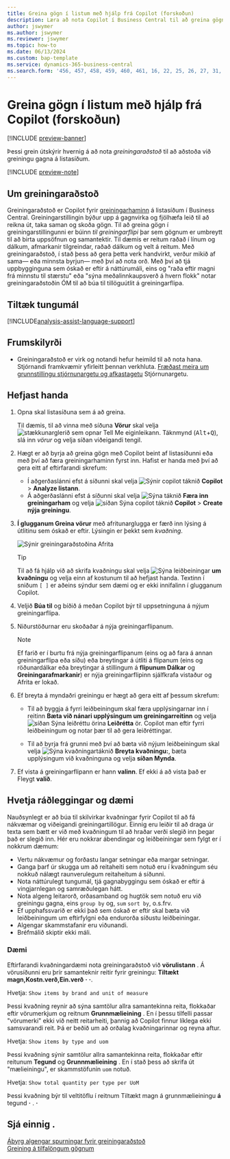 ```yaml
---
title: Greina gögn í listum með hjálp frá Copilot (forskoðun)
description: Læra að nota Copilot í Business Central til að greina gögn.
author: jswymer
ms.author: jswymer
ms.reviewer: jswymer
ms.topic: how-to
ms.date: 06/13/2024
ms.custom: bap-template
ms.service: dynamics-365-business-central
ms.search.form: '456, 457, 458, 459, 460, 461, 16, 22, 25, 26, 27, 31, 143, 144, 9300, 9301, 9303, 9304, 9305, 9306, 9307, 9309, 9310, 9311'
---
```

# Greina gögn í listum með hjálp frá Copilot (forskoðun)

[!INCLUDE [preview-banner](~/../shared-content/shared/preview-includes/preview-banner.md)]

Þessi grein útskýrir hvernig á að nota *greiningaraðstoð* til að aðstoða við greiningu gagna á listasíðum.

[!INCLUDE [preview-note](~/../shared-content/shared/preview-includes/production-ready-preview-dynamics365.md)]

## Um greiningaraðstoð

Greiningaraðstoð er Copilot fyrir [greiningarhaminn](analysis-mode.md) á listasíðum í Business Central. Greiningarstillingin býður upp á gagnvirka og fjölhæfa leið til að reikna út, taka saman og skoða gögn. Til að greina gögn í greiningarstillingunni er búinn *til greiningarflipi* þar sem gögnum er umbreytt til að birta uppsöfnun og samantektir. Til dæmis er reitum raðað í línum og dálkum, afmarkanir tilgreindar, raðað dálkum og velt á reitum. Með greiningaraðstoð, í stað þess að gera þetta verk handvirkt, verður mikið af sama&mdash; eða minnsta byrjun&mdash; með því að nota orð. Með því að tjá uppbygginguna sem óskað er eftir á náttúrumáli, eins og "raða eftir magni frá minnstu til stærstu" eða "sýna meðalinnkaupsverð á hvern flokk" notar greiningaraðstoðin ÓM til að búa til tillöguútlit á greiningarflipa.

## Tiltæk tungumál

[!INCLUDE[analysis-assist-language-support](includes/analysis-assist-language-support.md)]

## Frumskilyrði

- Greiningaraðstoð er virk og notandi hefur heimild til að nota hana. Stjórnandi framkvæmir yfirleitt þennan verkhluta. [Fræðast meira um grunnstillingu stjórnunargetu og afkastagetu](enable-ai.md) Stjórnunargetu.
<!-- - The display language in Business Central is set to one the following English locales: en-AU, en-CA, en-GB, en-IE, en-IN, en-NZ, en-PH, en-SG, en-US, en-ZA. [Learn how to change the language](ui-change-basic-settings.md#language)-->
<!-- - Your Business Central environment is in any country/region except Canada (this feature isn't yet available in Canada).-->

## Hefjast handa

1. Opna skal listasíðuna sem á að greina.

   Til dæmis, til að vinna með síðuna **Vörur** skal velja ![stækkunarglerið sem opnar Tell Me eiginleikann.](media/ui-search/search_small.png) Táknmynd (<kbd>Alt</kbd>+<kbd>Q</kbd>), slá inn *vörur* og velja síðan viðeigandi tengil.

1. Hægt er að byrja að greina gögn með Copilot beint af listasíðunni eða með því að færa greiningarhaminn fyrst inn. Hafist er handa með því að gera eitt af eftirfarandi skrefum:

    - Í aðgerðaslánni efst á síðunni skal velja ![Sýnir copilot táknið](media/copilot-icon.png) **Copilot** > **Analyze listann**.
    - Á aðgerðaslánni efst á síðunni skal velja ![Sýna táknið](media/analysis-mode-icon.png) **Færa inn greiningarham** og velja ![síðan Sýna copilot táknið](media/copilot-icon.png) **Copilot** > **Create nýja greiningu**.

1.  **Í glugganum Greina vörur** með afritunarglugga er færð inn lýsing á útlitinu sem óskað er eftir. Lýsingin er þekkt sem *kvaðning*.

    ![Sýnir greiningaraðstoðina Afrita](media/analysis-assist.png)

    > [!TIP]
    > Til að fá hjálp við að skrifa kvaðningu skal velja ![Sýna leiðbeiningar](media/prompt-guide-icon.png) **um kvaðningu** og velja einn af kostunum til að hefjast handa. Textinn í sniðum `[ ]` er aðeins sýndur sem dæmi og er ekki innifalinn í glugganum Copilot.

1. Veljið **Búa til** og bíðið á meðan Copilot býr til uppsetninguna á nýjum greiningarflipa.
1. Niðurstöðurnar eru skoðaðar á nýja greiningarflipanum.

   > [!NOTE]
   > Ef farið er í burtu frá nýja greiningarflipanum (eins og að fara á annan greiningarflipa eða síðu) eða breytingar á útliti á flipanum (eins og röðunardálkar eða breytingar á stillingum á **flipunum Dálkar** og **Greiningarafmarkanir**) er nýja greiningarflipinn sjálfkrafa vistaður og Afrita er lokað.

1. Ef breyta á myndaðri greiningu er hægt að gera eitt af þessum skrefum:

   - Til að byggja á fyrri leiðbeiningum skal færa upplýsingarnar inn í reitinn **Bæta við nánari upplýsingum um greiningarreitinn** og velja ![síðan Sýna leiðréttu örina](media/analysis-assist-adjust-button.png) **Leiðrétta** ör. Copilot man eftir fyrri leiðbeiningum og notar þær til að gera leiðréttingar.

   - Til að byrja frá grunni með því að bæta við nýjum leiðbeiningum skal velja ![Sýna kvaðningartáknið](media/edit-pencil.png) **Breyta kvaðningu:**, bæta upplýsingum við kvaðninguna og velja **síðan Mynda**.

1. Ef vista á greiningarflipann er hann **valinn**. Ef ekki á að vista það er Fleygt **valið**.

## Hvetja ráðleggingar og dæmi

Nauðsynlegt er að búa til skilvirkar kvaðningar fyrir Copilot til að fá nákvæmar og viðeigandi greiningartillögur. Einnig eru leiðir til að draga úr texta sem bætt er við með kvaðningum til að hraðar verði slegið inn þegar það er slegið inn. Hér eru nokkrar ábendingar og leiðbeiningar sem fylgt er í nokkrum dæmum:

- Vertu nákvæmur og forðastu langar setningar eða margar setningar.
- Ganga þarf úr skugga um að reitaheiti sem notuð eru í kvaðningum séu nokkuð nálægt raunverulegum reitaheitum á síðunni.
- Nota náttúrulegt tungumál, tjá gagnabyggingu sem óskað er eftir á vingjarnlegan og samræðulegan hátt.
- Nota algeng leitarorð, orðasamband og hugtök sem notuð eru við greiningu gagna, eins `group by` og, `sum` `sort by`, o.s.frv.
- Ef upphafssvarið er ekki það sem óskað er eftir skal bæta við leiðbeiningum um eftirfylgni eða endurorða síðustu leiðbeiningar.
- Algengar skammstafanir eru viðunandi.
- Bréfmálið skiptir ekki máli.

### Dæmi

Eftirfarandi kvaðningardæmi nota greiningaraðstoð við **vörulistann** . Á vörusíðunni eru þrír samanteknir reitir fyrir greiningu: **Tiltækt magn,Kostn.verð,Ein.verð** **·** **·**.

Hvetja: `Show items by brand and unit of measure`

Þessi kvaðning reynir að sýna samtölur allra samantekinna reita, flokkaðar eftir vörumerkjum og reitnum **Grunnmælieining** . En í þessu tilfelli passar "vörumerki" ekki við neitt reitarheiti, þannig að Copilot finnur líklega ekki samsvarandi reit. Þá er beðið um að orðalag kvaðningarinnar og reyna aftur.

Hvetja: `Show items by type and uom`

Þessi kvaðning sýnir samtölur allra samantekinna reita, flokkaðar eftir reitunum **Tegund** og **Grunnmælieining** . En í stað þess að skrifa út "mælieiningu", er skammstöfunin `uom` notuð.

Hvetja: `Show total quantity per type per UoM`

Þessi kvaðning býr til veltitöflu í reitnum Tiltækt magn á grunnmælieiningu **á** tegund **·** . **·**

## Sjá einnig .

[Ábyrg algengar spurningar fyrir greiningaraðstoð](faqs-analysis-assist.md)  
[Greining á tilfalöngum gögnum](reports-adhoc-analysis.md)  
